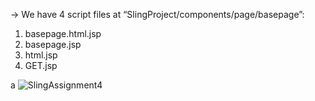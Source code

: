 
-> We have 4 script files at “SlingProject/components/page/basepage”:
 1. basepage.html.jsp
 2. basepage.jsp
 3. html.jsp
 4. GET.jsp




a
![SlingAssignment4](image.png)